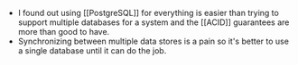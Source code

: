 - I found out using [[PostgreSQL]] for everything is easier than trying to support multiple databases for a system and the [[ACID]] guarantees are more than good to have.
- Synchronizing between multiple data stores is a pain so it's better to use a single database until it can do the job.